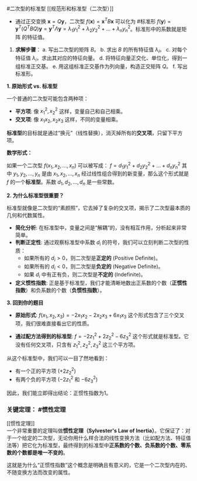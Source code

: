 
#二次型的标准型 [[规范形和标准型（二次型）]]  
- 通过正交变换 $\mathbf{x} = Q\mathbf{y}$，二次型 $f(\mathbf{x}) = \mathbf{x}^T B \mathbf{x}$ 可以化为 #标准形  $f(\mathbf{y}) = \mathbf{y}^T (Q^T B Q) \mathbf{y} = \mathbf{y}^T \Lambda \mathbf{y} = \lambda_1 y_1^2 + \lambda_2 y_2^2 + \dots + \lambda_n y_n^2$。标准形中的系数就是矩阵  的特征值。
1.  **求解步骤**：
    a. 写出二次型的矩阵 $B$。
    b. 求出 $B$ 的所有特征值 $\lambda_i$。
    c. 对每个特征值 $\lambda_i$，求出其对应的特征向量。
    d. 将特征向量正交化、单位化，得到一组标准正交基。
    e. 用这组标准正交基作为列向量，构造正交矩阵 $Q$。
    f. 写出标准形。


**1. 原始形式 vs. 标准型**

一个普通的二次型可能包含两种项：
*   **平方项**: 像 $x_1^2, x_2^2$ 这样，变量自己和自己相乘。
*   **交叉项**: 像 $x_1x_2, x_2x_3$ 这样，不同的变量相乘。

**标准型**的目标就是通过“换元”（线性替换），消灭掉所有的**交叉项**，只留下平方项。

**数学形式：**

如果一个二次型 $f(x_1, x_2, \dots, x_n)$ 可以被写成：
$f = d_1y_1^2 + d_2y_2^2 + \dots + d_ny_n^2$
其中 $y_1, y_2, \dots, y_n$ 是由 $x_1, x_2, \dots, x_n$ 经过线性组合得到的新变量，那么这个形式就是 $f$ 的一个**标准型**。系数 $d_1, d_2, \dots, d_n$ 是一些常数。

**2. 为什么标准型很重要？**

标准型就像是二次型的“素颜照”，它去掉了复杂的交叉项，揭示了二次型最本质的几何和代数属性。

*   **简化分析**: 在标准型中，变量之间是“解耦”的，没有相互作用，分析起来非常简单。
*   **判断正定性**: 通过观察标准型中系数 $d_i$ 的符号，我们可以立刻判断二次型的性质：
    *   如果所有的 $d_i > 0$，则二次型是**正定的** (Positive Definite)。
    *   如果所有的 $d_i < 0$，则二次型是**负定的** (Negative Definite)。
    *   如果 $d_i$ 中有正有负，则二次型是**不定的** (Indefinite)。
*   **定义惯性指数**: 正是基于标准型，我们才能清晰地数出正系数的个数（**正惯性指数**）和负系数的个数（**负惯性指数**）。

**3. 回到你的题目**

*   **原始形式**:
    $f(x_1,x_2,x_3) = -2x_1x_2 - 2x_2x_3 + 6x_1x_3$
    这个形式包含了三个交叉项，我们很难直接看出它的性质。

*   **通过配方法得到的标准型**:
    $f = -2z_1^2 + 2z_2^2 - 6z_3^2$
    这个形式就是标准型。它没有任何交叉项，只含有 $z_1^2, z_2^2, z_3^2$ 这三个平方项。

从这个标准型中，我们可以一目了然地看到：
*   有一个正的平方项 ($+2z_2^2$)
*   有两个负的平方项 ($-2z_1^2$ 和 $-6z_3^2$)

因此，我们能立即得出结论：正惯性指数为1。

### 关键定理： #惯性定理
[[惯性定理]]  
一个非常重要的定理叫做**惯性定理（Sylvester's Law of Inertia）**。它保证了：对于一个给定的二次型，无论你用什么样合法的线性变换方法（比如配方法、特征值法等）把它化为标准型，最终得到的标准型中**正系数的个数、负系数的个数、零系数的个数都是唯一不变的**。

这就是为什么“正惯性指数”这个概念是明确且有意义的，它是一个二次型内在的、不随变换方法而改变的属性。

